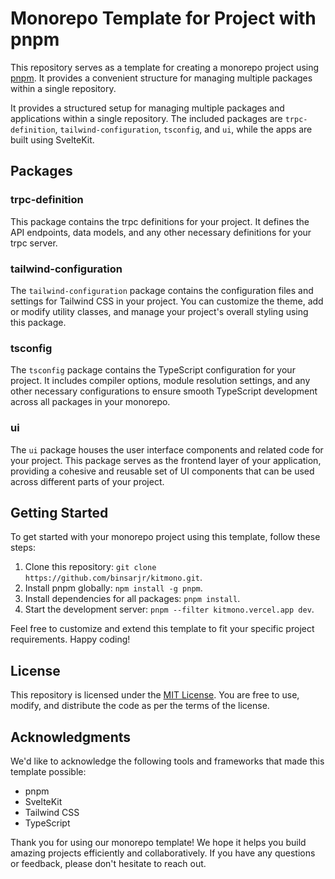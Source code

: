 # Monorepo Template for Project with pnpm

This repository serves as a template for creating a monorepo project using [pnpm](https://pnpm.io/). It provides a convenient structure for managing multiple packages within a single repository.

It provides a structured setup for managing multiple packages and applications within a single repository. The included packages are `trpc-definition`, `tailwind-configuration`, `tsconfig`, and `ui`, while the apps are built using SvelteKit.

## Packages

### trpc-definition

This package contains the trpc definitions for your project. It defines the API endpoints, data models, and any other necessary definitions for your trpc server.

### tailwind-configuration

The `tailwind-configuration` package contains the configuration files and settings for Tailwind CSS in your project. You can customize the theme, add or modify utility classes, and manage your project's overall styling using this package.

### tsconfig

The `tsconfig` package contains the TypeScript configuration for your project. It includes compiler options, module resolution settings, and any other necessary configurations to ensure smooth TypeScript development across all packages in your monorepo.

### ui

The `ui` package houses the user interface components and related code for your project. This package serves as the frontend layer of your application, providing a cohesive and reusable set of UI components that can be used across different parts of your project.

## Getting Started

To get started with your monorepo project using this template, follow these steps:

1. Clone this repository: `git clone https://github.com/binsarjr/kitmono.git`.
2. Install pnpm globally: `npm install -g pnpm`.
3. Install dependencies for all packages: `pnpm install`.
4. Start the development server: `pnpm --filter kitmono.vercel.app dev`.

Feel free to customize and extend this template to fit your specific project requirements. Happy coding!



## License

This repository is licensed under the [MIT License](LICENSE). You are free to use, modify, and distribute the code as per the terms of the license.



## Acknowledgments
We'd like to acknowledge the following tools and frameworks that made this template possible:

- pnpm
- SvelteKit
- Tailwind CSS
- TypeScript

Thank you for using our monorepo template! We hope it helps you build amazing projects efficiently and collaboratively. If you have any questions or feedback, please don't hesitate to reach out.